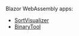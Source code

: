 Blazor WebAssembly apps:

* [SortVisualizer](BlazorWasm/SortVisualizer)
* [BinaryTool](BlazorWasm/BinaryTool)
